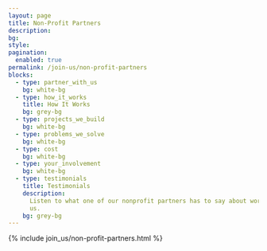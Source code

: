 ```yaml
---
layout: page
title: Non-Profit Partners
description:
bg:
style:
pagination:
  enabled: true
permalink: /join-us/non-profit-partners
blocks:
  - type: partner_with_us
    bg: white-bg
  - type: how_it_works
    title: How It Works
    bg: grey-bg
  - type: projects_we_build
    bg: white-bg
  - type: problems_we_solve
    bg: white-bg
  - type: cost
    bg: white-bg
  - type: your_involvement
    bg: white-bg
  - type: testimonials
    title: Testimonials
    description:
      Listen to what one of our nonprofit partners has to say about working with
      us.
    bg: grey-bg
---
```


{% include join_us/non-profit-partners.html %}
